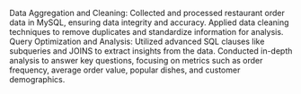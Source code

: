 Data Aggregation and Cleaning: Collected and processed restaurant order data in MySQL, ensuring data integrity and accuracy. Applied data cleaning techniques to remove duplicates and standardize information for analysis.
Query Optimization and Analysis: Utilized advanced SQL clauses like subqueries and JOINS to extract insights from the data. Conducted in-depth analysis to answer key questions, focusing on metrics such as order frequency, average order value, popular dishes, and customer demographics.


